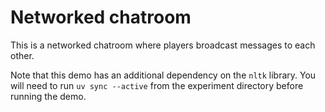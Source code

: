 # Networked chatroom

This is a networked chatroom where players broadcast messages to each other.

Note that this demo has an additional dependency on the ``nltk`` library. You
will need to run ``uv sync --active`` from the experiment directory before running the demo.
